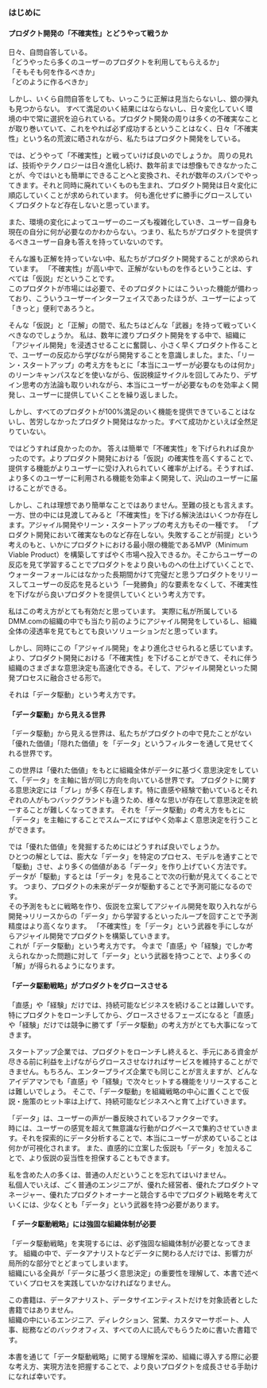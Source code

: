 ### はじめに

#### プロダクト開発の「不確実性」とどうやって戦うか
日々、自問自答している。<br>
「どうやったら多くのユーザーのプロダクトを利用してもらえるか」<br>「そもそも何を作るべきか」<br>「どのように作るべきか」<br>

しかし、いくら自問自答をしても、いっこうに正解は見当たらないし、銀の弾丸も見つからない。
すべて満足のいく結果にはならないし、日々変化していく環境の中で常に選択を迫られている。プロダクト開発の周りは多くの不確実なことが取り巻いていて、これをやれば必ず成功するということはなく、日々「不確実性」という名の荒波に晒されながら、私たちはプロダクト開発をしている。

では、どうやって「不確実性」と戦っていけば良いのでしょうか。
周りの見れば、技術やテクノロジーは日々進化し続け、数年前までは想像もできなかったことが、今ではいとも簡単にできることへと変換され、それが数年のスパンでやってきます。それと同時に廃れていくものも生まれ、プロダクト開発は日々変化に順応していくことが求められています。
何も進化せずに勝手にグロースしていくプロダクトなど存在しないと思っています。

また、環境の変化によってユーザーのニーズも複雑化していき、ユーザー自身も現在の自分に何が必要なのかわからない。つまり、私たちがプロダクトを提供するべきユーザー自身も答えを持っていないのです。

そんな誰も正解を持っていない中、私たちがプロダクト開発することが求められています。
「不確実性」が高い中で、正解がないものを作るということは、すべては「仮説」だということです。<br>このプロダクトが市場には必要で、そのプロダクトにはこういった機能が備わっており、こういうユーザーインターフェイスであったほうが、ユーザーによって「きっと」便利であろうと。<br>

そんな「仮説」と「正解」の間で、私たちはどんな「武器」を持って戦っていくべきなのでしょうか。
私は、数年に渡りプロダクト開発をする中で、組織に「アジャイル開発」を浸透させることに奮闘し、小さく早くプロダクト作ることで、ユーザーの反応から学びながら開発することを意識しました。また、「リーン・スタートアップ」の考え方をもとに「本当にユーザーが必要なものは何か」のリーンキャンパスなどを使いながら、仮説検証サイクルを回してみたり、デザイン思考の方法論も取りいれながら、本当にユーザーが必要なものを効率よく開発し、ユーザーに提供していくことを繰り返しました。

しかし、すべてのプロダクトが100%満足のいく機能を提供できていることはないし、苦労しなかったプロダクト開発はなかった。すべて成功かといえば全然足りていない。

ではどうすれば良かったのか。
答えは簡単で「不確実性」を下げられれば良かったのです。よりプロダクト開発における「仮説」の確実性を高くすることで、提供する機能がよりユーザーに受け入れられていく確率が上げる。そうすれば、より多くのユーザーに利用される機能を効率よく開発して、沢山のユーザーに届けることができる。

しかし、これは理想であり簡単なことではありません。至難の技とも言えます。
一方、世の中には見渡してみると「不確実性」を下げる解決法はいくつか存在します。アジャイル開発やリーン・スタートアップの考え方もその一種です。
「プロダクト開発において確実なものなど存在しない。失敗することが前提」という考えのもと、いかにプロダクトにおける最小限の機能であるMVP（Minimum Viable Product）を構築してすばやく市場へ投入できるか。そこからユーザーの反応を見て学習することでプロダクトをより良いものへの仕上げていくことで、ウォーターフォールにはなかった長期間かけて完璧だと思うプロダクトをリリースしてユーザーの反応を見るという「一発勝負」的な要素をなくして、不確実性を下げながら良いプロダクトを提供していくという考え方です。

私はこの考え方がとても有効だと思っています。
実際に私が所属しているDMM.comの組織の中でも当たり前のようにアジャイル開発をしているし、組織全体の浸透率を見てもとても良いソリューションだと思っています。

しかし、同時にこの「アジャイル開発」をより進化させられると感じています。
より、プロダクト開発における「不確実性」を下げることができて、それに伴う組織のさまざまな意思決定も高速化できる。そして、アジャイル開発といった開発プロセスに融合させる形で。

それは「データ駆動」という考え方です。

#### 「データ駆動」から見える世界
「データ駆動」から見える世界は、私たちがプロダクトの中で見たことがない「優れた価値」「隠れた価値」を「データ」というフィルターを通して見せてくれる世界です。

この世界は「優れた価値」をもとに組織全体がデータに基づく意思決定をしていて、「データ」を主軸に皆が同じ方向を向いている世界です。
プロダクトに関する意思決定には「ブレ」が多く存在します。特に直感や経験で動いているとそれぞれの人がもつバックグランドも違うため、様々な思いが存在して意思決定を統一することが難しくなってきます。
それを「データ駆動」の考え方をもとに「データ」を主軸にすることでスムーズにすばやく効率よく意思決定を行うことができます。

では「優れた価値」を発掘するためにはどうすれば良いでしょうか。<br>ひとつの解としては、膨大な「データ」を特定のプロセス、モデルを通すことで「駆動」させ、より多くの価値がある「データ」を作り上げていく方法です。<br>
データが「駆動」するとは「データ」を見ることで次の行動が見えてくることです。
つまり、プロダクトの未来がデータが駆動することで予測可能になるのです。<br>その予測をもとに戦略を作り、仮説を立案してアジャイル開発を取り入れながら開発→リリースからの「データ」から学習するといったループを回すことで予測精度はより高くなります。
「不確実性」を「データ」という武器を手にしながらアジャイル開発でプロダクトを構築していきます。
<br>これが「データ駆動」という考え方です。
今まで「直感」や「経験」でしか考えられなかった問題に対して「データ」という武器を持つことで、より多くの「解」が得られるようになります。

#### 「データ駆動戦略」がプロダクトをグロースさせる　
「直感」や「経験」だけでは、持続可能なビジネスを続けることは難しいです。
特にプロダクトをローンチしてから、グロースさせるフェーズになると「直感」や「経験」だけでは競争に勝てず「データ駆動」の考え方がとても大事になってきます。<br>

スタートアップ企業では、プロダクトをローンチし終えると、手元にある資金が尽きる前に利益を上げながらグロースさせなければサービスを維持することができません。もちろん、エンタープライズ企業でも同じことが言えますが、どんなアイデアマンでも「直感」や「経験」で次々ヒットする機能をリリースすることは難しいでしょう。
そこで、「データ駆動」を組織戦略の中心に置くことで仮説・施策のヒット率は上げて、持続可能なビジネスへと育て上げていきます。<br>

「データ」は、ユーザーの声が一番反映されているファクターです。<br>
時には、ユーザーの感覚を超えて無意識な行動がログベースで集約させていきます。それを探索的にデータ分析することで、本当にユーザーが求めていることは何かが可視化されます。
また、直感的に立案した仮説も「データ」を加えることで、より仮説の妥当性を担保することもできます。

私を含めた人の多くは、普通の人だということを忘れてはいけません。<br>
私個人でいえば、ごく普通のエンジニアが、優れた経営者、優れたプロダクトマネージャー、優れたプロダクトオーナーと競合する中でプロダクト戦略を考えていくには、少なくとも「データ」という武器を持つ必要があります。<br>

#### 「 データ駆動戦略」には強固な組織体制が必要
「データ駆動戦略」を実現するには、必ず強固な組織体制が必要となってきます。
組織の中で、データアナリストなどデータに関わる人だけでは、影響力が局所的な部分でとどまってしまいます。<br>
組織にいる全員が「データに基づく意思決定」の重要性を理解して、本書で述べていくプロセスを実践していかなければなりません。

この書籍は、データアナリスト、データサイエンティストだけを対象読者とした書籍ではありません。<br>
組織の中にいるエンジニア、ディレクション、営業、カスタマーサポート、人事、総務などのバックオフィス、すべての人に読んでもらうために書いた書籍です。

本書を通じて「データ駆動戦略」に関する理解を深め、組織に導入する際に必要な考え方、実現方法を把握することで、より良いプロダクトを成長させる手助けになれば幸いです。
